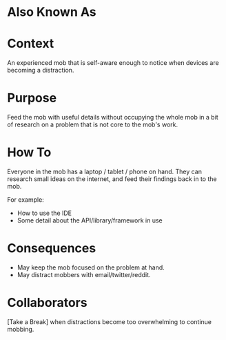 # Also Known As

# Context

An experienced mob that is self-aware enough to notice when devices are becoming a distraction.

# Purpose

Feed the mob with useful details without occupying the whole mob in a bit of research on a problem that is not core to the mob's work.

# How To

Everyone in the mob has a laptop / tablet / phone on hand. They can research small ideas on the internet, and feed their findings back in to the mob.

For example:

- How to use the IDE
- Some detail about the API/library/framework in use

# Consequences

- May keep the mob focused on the problem at hand.
- May distract mobbers with email/twitter/reddit.

# Collaborators

[Take a Break] when distractions become too overwhelming to continue mobbing.